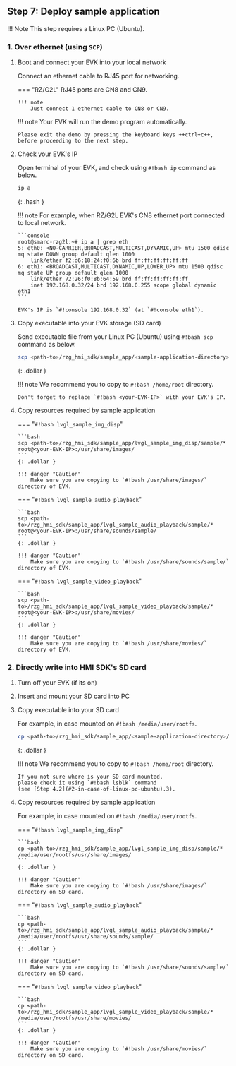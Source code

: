 ## Step 7: Deploy sample application

!!! Note
    This step requires a Linux PC (Ubuntu).

### 1. Over ethernet (using `SCP`)

1.  Boot and connect your EVK into your local network

    Connect an ethernet cable to RJ45 port for networking.

    === "RZ/G2L"
        RJ45 ports are CN8 and CN9.

        !!! note
            Just connect 1 ethernet cable to CN8 or CN9.

    !!! note
        Your EVK will run the demo program automatically.

        Please exit the demo by pressing the keyboard keys ++ctrl+c++,
        before proceeding to the next step.

2.  Check your EVK's IP

    Open terminal of your EVK, and check using `#!bash ip` command as below.

    ```bash
    ip a
    ```
    {: .hash }

    !!! note
        For example, when RZ/G2L EVK's CN8 ethernet port connected to local network.

        ```console
        root@smarc-rzg2l:~# ip a | grep eth
        5: eth0: <NO-CARRIER,BROADCAST,MULTICAST,DYNAMIC,UP> mtu 1500 qdisc mq state DOWN group default qlen 1000
            link/ether f2:d6:18:24:f0:6b brd ff:ff:ff:ff:ff:ff
        6: eth1: <BROADCAST,MULTICAST,DYNAMIC,UP,LOWER_UP> mtu 1500 qdisc mq state UP group default qlen 1000
            link/ether 72:26:f0:8b:64:59 brd ff:ff:ff:ff:ff:ff
            inet 192.168.0.32/24 brd 192.168.0.255 scope global dynamic eth1
        ```

        EVK's IP is `#!console 192.168.0.32` (at `#!console eth1`).

3.  Copy executable into your EVK storage (SD card)

    Send executable file from your Linux PC (Ubuntu) using `#!bash scp` command as below.

    ```bash
    scp <path-to>/rzg_hmi_sdk/sample_app/<sample-application-directory>/<sample-application-binary> root@<your-EVK-IP>:/home/root/
    ```
    {: .dollar }

    !!! note
        We recommend you to copy to `#!bash /home/root` directory.

        Don't forget to replace `#!bash <your-EVK-IP>` with your EVK's IP.

4.  Copy resources required by sample application

    === "`#!bash lvgl_sample_img_disp`"

        ```bash
        scp <path-to>/rzg_hmi_sdk/sample_app/lvgl_sample_img_disp/sample/* root@<your-EVK-IP>:/usr/share/images/
        ```
        {: .dollar }

        !!! danger "Caution"
            Make sure you are copying to `#!bash /usr/share/images/` directory of EVK.

    === "`#!bash lvgl_sample_audio_playback`"

        ```bash
        scp <path-to>/rzg_hmi_sdk/sample_app/lvgl_sample_audio_playback/sample/* root@<your-EVK-IP>:/usr/share/sounds/sample/
        ```
        {: .dollar }

        !!! danger "Caution"
            Make sure you are copying to `#!bash /usr/share/sounds/sample/` directory of EVK.

    === "`#!bash lvgl_sample_video_playback`"

        ```bash
        scp <path-to>/rzg_hmi_sdk/sample_app/lvgl_sample_video_playback/sample/* root@<your-EVK-IP>:/usr/share/movies/
        ```
        {: .dollar }

        !!! danger "Caution"
            Make sure you are copying to `#!bash /usr/share/movies/` directory of EVK.

### 2. Directly write into HMI SDK's SD card

1.  Turn off your EVK (if its on)
2.  Insert and mount your SD card into PC
3.  Copy executable into your SD card

    For example, in case mounted on `#!bash /media/user/rootfs`.

    ```bash
    cp <path-to>/rzg_hmi_sdk/sample_app/<sample-application-directory>/<sample-application-binary> /media/user/rootfs/home/root/
    ```
    {: .dollar }

    !!! note
        We recommend you to copy to `#!bash /home/root` directory.

        If you not sure where is your SD card mounted,
        please check it using `#!bash lsblk` command
        (see [Step 4.2](#2-in-case-of-linux-pc-ubuntu).3).

4.  Copy resources required by sample application

    For example, in case mounted on `#!bash /media/user/rootfs`.

    === "`#!bash lvgl_sample_img_disp`"

        ```bash
        cp <path-to>/rzg_hmi_sdk/sample_app/lvgl_sample_img_disp/sample/* /media/user/rootfs/usr/share/images/
        ```
        {: .dollar }

        !!! danger "Caution"
            Make sure you are copying to `#!bash /usr/share/images/` directory on SD card.

    === "`#!bash lvgl_sample_audio_playback`"

        ```bash
        cp <path-to>/rzg_hmi_sdk/sample_app/lvgl_sample_audio_playback/sample/* /media/user/rootfs/usr/share/sounds/sample/
        ```
        {: .dollar }

        !!! danger "Caution"
            Make sure you are copying to `#!bash /usr/share/sounds/sample/` directory on SD card.

    === "`#!bash lvgl_sample_video_playback`"

        ```bash
        cp <path-to>/rzg_hmi_sdk/sample_app/lvgl_sample_video_playback/sample/* /media/user/rootfs/usr/share/movies/
        ```
        {: .dollar }

        !!! danger "Caution"
            Make sure you are copying to `#!bash /usr/share/movies/` directory on SD card.
